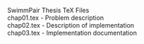 SwimmPair Thesis TeX Files <br/>
chap01.tex - Problem description <br/>
chap02.tex - Description of implementation <br/>
chap03.tex - Implementation documentation <br/>

